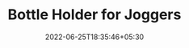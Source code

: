 ---
title: "Bottle Holder for Joggers"
date: 2022-06-25T18:35:46+05:30
draft: false
layout: "project_x"

description: "A convinient holder for joggers to carry their water bottles!"
carousel:
  items: 1
  duration: 7000
  height: 35
  unit: "rem"
  images:
   - image: /images/projects/final_bh.jpg
     caption: Final Submission
   - image: /images/projects/prototype_bh.jpg
     caption: Initial Prototype
credits: "Members: Videh Patel"
# checkout:
#   links:
#     - icon: fab fa-github
#       url: https://github.com/videh25/3D-Simulation-of-Standard-Manipulators
content: |-

  If you have ever gone jogging or running, you must know this dilemma. You have to carry a bottle with you (staying hydrated is important!) but carrying the bottle in your swaying hand makes the activity so uncomfortable!

  Here is my take on the problem, trying to solve it with a product to hold your bottle while jogging. The holder rests on your upper arm, reducing the uncomfortability for you while swaying your arms. It was great to do this project as an introduction to ergonomic design and prototyping! 



---